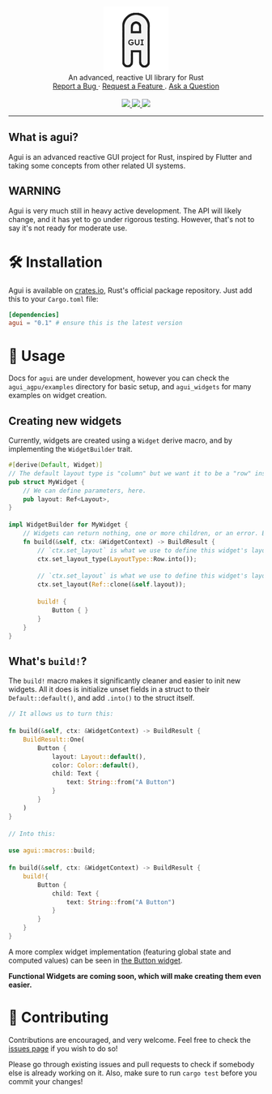 <div align="center">
    <a href="https://github.com/stumblinbear/agpu">
        <img src=".github/logo.webp" alt="Logo" width="128" />
    </a>
    <br />
    An advanced, reactive UI library for Rust
    <br />
    <a href="https://github.com/stumblinbear/agui/issues/new?assignees=&labels=bug&template=BUG_REPORT.md&title=bug%3A+">
        Report a Bug
    </a>
    ·
    <a href="https://github.com/stumblinbear/agui/issues/new?assignees=&labels=enhancement&template=FEATURE_REQUEST.md&title=feat%3A+">
        Request a Feature
    </a>
    .
    <a href="https://github.com/stumblinbear/agui/discussions">
        Ask a Question
    </a>
    <br />
    <br />
    <a href="https://github.com/stumblinbear/agui/actions/workflows/rust.yml">
        <img src="https://img.shields.io/github/workflow/status/stumblinbear/agui/CI?style=flat-square">
    </a>
    <a href="https://crates.io/crates/agui">
        <img src="https://img.shields.io/crates/v/agui?style=flat-square&logo=rust">
    </a>
    <a href="https://docs.rs/agui">
        <img src="https://img.shields.io/docsrs/agui?style=flat-square">
    </a>
</div>

---

## What is agui?

Agui is an advanced reactive GUI project for Rust, inspired by Flutter and taking some concepts from other related UI systems.

## WARNING

Agui is very much still in heavy active development. The API will likely change, and it has yet to go under rigorous testing. However, that's not to say it's not ready for moderate use.

# 🛠️ Installation

Agui is available on [crates.io](https://crates.io/crates/agui), Rust's official package repository. Just add this to your `Cargo.toml` file:

```toml
[dependencies]
agui = "0.1" # ensure this is the latest version
```

# 🚀 Usage

Docs for `agui` are under development, however you can check the `agui_agpu/examples` directory for basic setup, and `agui_widgets` for many examples on widget creation.

## Creating new widgets

Currently, widgets are created using a `Widget` derive macro, and by implementing the `WidgetBuilder` trait.

```rust
#[derive(Default, Widget)]
// The default layout type is "column" but we want it to be a "row" instead.
pub struct MyWidget {
    // We can define parameters, here.
    pub layout: Ref<Layout>,
}

impl WidgetBuilder for MyWidget {
    // Widgets can return nothing, one or more children, or an error. BuildResult is the enum we use to cover those possibilities.
    fn build(&self, ctx: &WidgetContext) -> BuildResult {
        // `ctx.set_layout` is what we use to define this widget's layout parameters.
        ctx.set_layout_type(LayoutType::Row.into());
        
        // `ctx.set_layout` is what we use to define this widget's layout parameters.
        ctx.set_layout(Ref::clone(&self.layout));

        build! {
            Button { }
        }
    }
}
```

## What's `build!`?

The `build!` macro makes it significantly cleaner and easier to init new widgets. All it does is initialize unset fields in a struct to their `Default::default()`, and add `.into()` to the struct itself.

```rust
// It allows us to turn this:

fn build(&self, ctx: &WidgetContext) -> BuildResult {
    BuildResult::One(
        Button {
            layout: Layout::default(),
            color: Color::default(),
            child: Text {
                text: String::from("A Button")
            }
        }
    )
}

// Into this:

use agui::macros::build;

fn build(&self, ctx: &WidgetContext) -> BuildResult {
    build!{
        Button {
            child: Text {
                text: String::from("A Button")
            }
        }
    }
}
```

A more complex widget implementation (featuring global state and computed values) can be seen in [the Button widget](agui_widgets/src/button.rs).

**Functional Widgets are coming soon, which will make creating them even easier.**

# 🤝 Contributing

Contributions are encouraged, and very welcome. Feel free to check the [issues page](https://github.com/stumblinbear/agui/issues) if you wish to do so!

Please go through existing issues and pull requests to check if somebody else is already working on it. Also, make sure to run `cargo test` before you commit your changes!